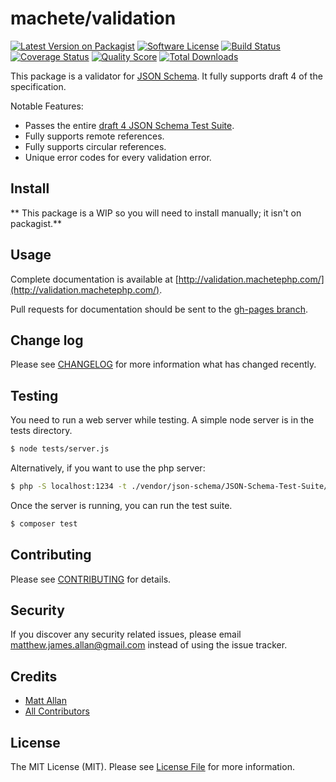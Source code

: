 # machete/validation

[![Latest Version on Packagist][ico-version]][link-packagist]
[![Software License][ico-license]](LICENSE.md)
[![Build Status][ico-travis]][link-travis]
[![Coverage Status][ico-scrutinizer]][link-scrutinizer]
[![Quality Score][ico-code-quality]][link-code-quality]
[![Total Downloads][ico-downloads]][link-downloads]

This package is a validator for [JSON Schema](http://json-schema.org/).  It fully supports draft 4 of the specification.

Notable Features:

- Passes the entire [draft 4 JSON Schema Test Suite](https://github.com/json-schema/JSON-Schema-Test-Suite).
- Fully supports remote references.
- Fully supports circular references.
- Unique error codes for every validation error.

## Install

** This package is a WIP so you will need to install manually; it isn't on packagist.**

## Usage

Complete documentation is available at [http://validation.machetephp.com/](http://validation.machetephp.com/).

Pull requests for documentation should be sent to the [gh-pages branch](https://github.com/machete-php/validation/tree/gh-pages).

## Change log

Please see [CHANGELOG](CHANGELOG.md) for more information what has changed recently.

## Testing

You need to run a web server while testing.  A simple node server is in the tests directory.

```bash
$ node tests/server.js
```

Alternatively, if you want to use the php server:

```bash
$ php -S localhost:1234 -t ./vendor/json-schema/JSON-Schema-Test-Suite/remotes/
```

Once the server is running, you can run the test suite.

``` bash
$ composer test
```

## Contributing

Please see [CONTRIBUTING](CONTRIBUTING.md) for details.

## Security

If you discover any security related issues, please email matthew.james.allan@gmail.com instead of using the issue tracker.

## Credits

- [Matt Allan][link-author]
- [All Contributors][link-contributors]

## License

The MIT License (MIT). Please see [License File](LICENSE.md) for more information.

[ico-version]: https://img.shields.io/packagist/v/machete/validation.svg?style=flat-square
[ico-license]: https://img.shields.io/badge/license-MIT-brightgreen.svg?style=flat-square
[ico-travis]: https://img.shields.io/travis/machete-php/validation/master.svg?style=flat-square
[ico-scrutinizer]: https://img.shields.io/scrutinizer/coverage/g/machete-php/validation.svg?style=flat-square
[ico-code-quality]: https://img.shields.io/scrutinizer/g/machete-php/validation.svg?style=flat-square
[ico-downloads]: https://img.shields.io/packagist/dt/machete/validation.svg?style=flat-square

[link-packagist]: https://packagist.org/packages/machete/validation
[link-travis]: https://travis-ci.org/machete-php/validation
[link-scrutinizer]: https://scrutinizer-ci.com/g/machete-php/validation/code-structure
[link-code-quality]: https://scrutinizer-ci.com/g/machete-php/validation
[link-downloads]: https://packagist.org/packages/machete/validation
[link-author]: https://github.com/matthew-james
[link-contributors]: ../../contributors
